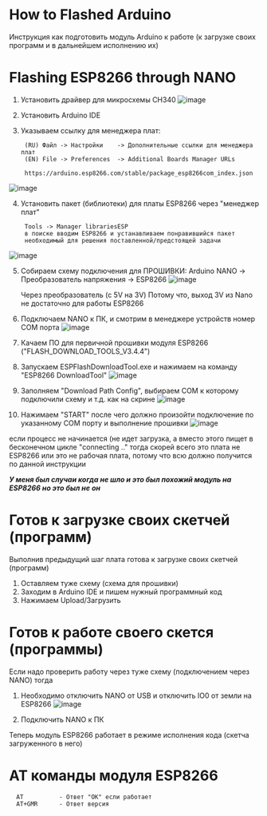 # How to Flashed Arduino
Инструкция как подготовить модуль Arduino к работе
(к загрузке своих программ и в дальнейшем исполнению их)

# Flashing ESP8266 through NANO
1. Установить драйвер для микросхемы CH340
![image](https://user-images.githubusercontent.com/28355711/163768488-776b7dcb-eac1-480f-90cc-b8f5659ef436.png)

2. Установить Arduino IDE
3. Указываем ссылку для менеджера плат:      
      
        (RU) Файл -> Настройки    -> Дополнительные ссылки для менеджера плат
        (EN) File -> Preferences  -> Additional Boards Manager URLs

        https://arduino.esp8266.com/stable/package_esp8266com_index.json
![image](https://user-images.githubusercontent.com/28355711/163768841-1a055bce-f3d5-4d38-9910-17d521bdfb0b.png)

4. Установить пакет (библиотеки) для платы ESP8266 через "менеджер плат"

        Tools -> Manager librariesESP
        в поиске вводим ESP8266 и устанавливаем понравившийся пакет
        необходимый для решения поставленной/предстоящей задачи
![image](https://user-images.githubusercontent.com/28355711/163769071-d5a4f76f-129f-4272-8e4c-b517a857f9a7.png)

5. Собираем схему подключения для ПРОШИВКИ: Arduino NANO -> Преобразователь напряжения -> ESP8266
![image](https://user-images.githubusercontent.com/28355711/163769255-8184dfba-e3a2-4f53-bee6-66bbd7482226.png)

      Через преобразователь (с 5V на 3V) Потому что,
      выход 3V из Nano не достаточно для работы ESP8266

6. Подключаем NANO к ПК, и смотрим в менеджере устройств номер COM порта
![image](https://user-images.githubusercontent.com/28355711/163770098-2c4a6726-9690-4c1f-9aa5-adb90daca301.png)

7. Качаем ПО для первичной прошивки модуля ESP8266 ("FLASH_DOWNLOAD_TOOLS_V3.4.4")
8. Запускаем ESPFlashDownloadTool.exe и нажимаем на команду "ESP8266 DownloadTool"
![image](https://user-images.githubusercontent.com/28355711/163770473-b4e345de-449c-44ef-bd03-337db545ae74.png)

9. Заполняем "Download Path Config", выбираем COM к которому подключили схему и т.д. как на скрине
![image](https://user-images.githubusercontent.com/28355711/163770874-8728563a-9d2e-4837-82cb-9727dc9abcd8.png)

10. Нажимаем "START" после чего должно произойти подключение по указанному COM порту и выполнение прошивки
![image](https://user-images.githubusercontent.com/28355711/163774774-ff783e8f-a575-4eeb-8fa5-eeab975dfaba.png)

если процесс не начинается (не идет загрузка, а вместо этого пищет в бесконечном цикле "connecting .." тогда
скорей всего это плата не ESP8266 или это не рабочая плата, потому что всю должно получится по данной инструкции

___У меня был случаи когда не шло и это был похожий модуль на ESP8266 но это был не он___

# Готов к загрузке своих скетчей (программ)
Выполнив предыдущий шаг плата готова к загрузке своих скетчей (программ)
1. Оставляем туже схему (схема для прошивки)
2. Заходим в Arduino IDE и пишем нужный программный код
3. Нажимаем Upload/Загрузить

# Готов к работе своего скется (программы)
Если надо проверить работу через туже схему (подключением через NANO) тогда
1. Необходимо отключить NANO от USB и отключить IO0 от земли на ESP8266
![image](https://user-images.githubusercontent.com/28355711/163778163-620bde22-95cf-4e06-8866-360929de3af7.png)

2. Подключить NANO к ПК

Теперь модуль ESP8266 работает в режиме исполнения кода (скетча загруженного в него)

# AT команды модуля ESP8266

      AT          - Ответ "ОК" если работает
      AT+GMR      - Ответ версия
